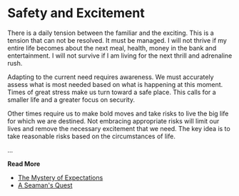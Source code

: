 # Safety and Excitement

There is a daily tension between the familiar and the exciting. This is a tension that can not be
resolved. It must be managed. I will not thrive if my entire life becomes about the next meal,
health, money in the bank and entertainment. I will not survive if I am living for the next thrill
and adrenaline rush.

Adapting to the current need requires awareness. We must accurately assess what is most needed based
on what is happening at this moment. Times of great stress make us turn toward a safe place. This
calls for a smaller life and a greater focus on security.

Other times require us to make bold moves and take risks to live the big life for which we are
destined. Not embracing appropriate risks will limit our lives and remove the necessary excitement
that we need. The key idea is to take reasonable risks based on the circumstances of life. 

...

**Read More**

* [The Mystery of Expectations](https://seamansguide.com/book/quest/Expectations.md)
* [A Seaman's Quest](https://seamansguide.com/book/quest)


